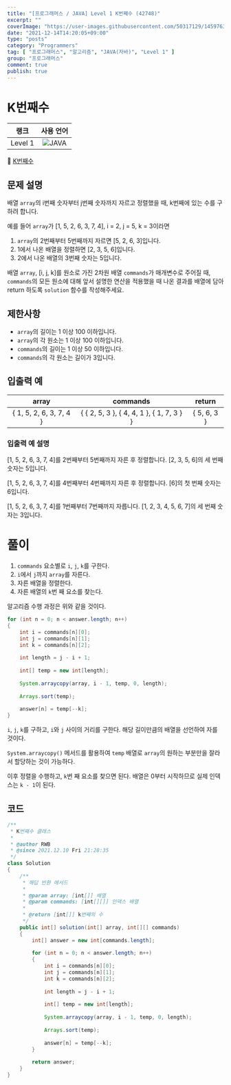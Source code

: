```yaml
---
title: "[프로그래머스 / JAVA] Level 1 K번째수 (42748)"
excerpt: ""
coverImage: "https://user-images.githubusercontent.com/50317129/145976356-6b5d1430-31c0-4c34-829e-6be8f747ab19.png"
date: "2021-12-14T14:20:05+09:00"
type: "posts"
category: "Programmers"
tag: [ "프로그래머스", "알고리즘", "JAVA(자바)", "Level 1" ]
group: "프로그래머스"
comment: true
publish: true
---
```


# K번째수

|  랭크   |                                                      사용 언어                                                      |
| :-----: | :-----------------------------------------------------------------------------------------------------------------: |
| Level 1 | ![JAVA](https://shields.io/badge/java-JDK%2011-lightgray?logo=java&style=plastic&logoColor=white&labelColor=orange) |

🔗 [K번째수](https://programmers.co.kr/learn/courses/30/lessons/42748)





## 문제 설명

배열 `array`의 i번째 숫자부터 j번째 숫자까지 자르고 정렬했을 때, k번째에 있는 수를 구하려 합니다.

예를 들어 `array`가 [1, 5, 2, 6, 3, 7, 4], i = 2, j = 5, k = 3이라면

1. `array`의 2번째부터 5번째까지 자르면 [5, 2, 6, 3]입니다.
2. 1에서 나온 배열을 정렬하면 [2, 3, 5, 6]입니다.
3. 2에서 나온 배열의 3번째 숫자는 5입니다.

배열 `array`, [i, j, k]를 원소로 가진 2차원 배열 `commands`가 매개변수로 주어질 때, `commands`의 모든 원소에 대해 앞서 설명한 연산을 적용했을 때 나온 결과를 배열에 담아 return 하도록 `solution` 함수를 작성해주세요.





## 제한사항

* `array`의 길이는 1 이상 100 이하입니다.
* `array`의 각 원소는 1 이상 100 이하입니다.
* `commands`의 길이는 1 이상 50 이하입니다.
* `commands`의 각 원소는 길이가 3입니다.





## 입출력 예

|          array          |                 commands                  |   return    |
| :---------------------: | :---------------------------------------: | :---------: |
| { 1, 5, 2, 6, 3, 7, 4 } | { { 2, 5, 3 }, { 4, 4, 1 }, { 1, 7, 3 } } | { 5, 6, 3 } |



### 입출력 예 설명

[1, 5, 2, 6, 3, 7, 4]를 2번째부터 5번째까지 자른 후 정렬합니다. [2, 3, 5, 6]의 세 번째 숫자는 5입니다.

[1, 5, 2, 6, 3, 7, 4]를 4번째부터 4번째까지 자른 후 정렬합니다. [6]의 첫 번째 숫자는 6입니다.

[1, 5, 2, 6, 3, 7, 4]를 1번째부터 7번째까지 자릅니다. [1, 2, 3, 4, 5, 6, 7]의 세 번째 숫자는 3입니다.










# 풀이

1. `commands` 요소별로 `i`, `j`, `k`를 구한다.
2. `i`에서 `j`까지 `array`를 자른다.
3. 자른 배열을 정렬한다.
4. 자른 배열의 `k`번 째 요소를 찾는다.

알고리즘 수행 과정은 위와 같을 것이다.

``` java
for (int n = 0; n < answer.length; n++)
{
	int i = commands[n][0];
	int j = commands[n][1];
	int k = commands[n][2];
	
	int length = j - i + 1;
	
	int[] temp = new int[length];
	
	System.arraycopy(array, i - 1, temp, 0, length);
	
	Arrays.sort(temp);
	
	answer[n] = temp[--k];
}
```

`i`, `j`, `k`를 구하고, `i`와 `j` 사이의 거리를 구한다. 해당 길이만큼의 배열을 선언하여 자를 것이다.

`System.arraycopy()` 메서드를 활용하여 `temp` 배열로 `array`의 원하는 부분만을 잘라서 할당하는 것이 가능하다.

이후 정렬을 수행하고, `k`번 째 요소를 찾으면 된다. 배열은 0부터 시작하므로 실제 인덱스는 `k - 1`이 된다.





## 코드

``` java
/**
 * K번째수 클래스
 *
 * @author RWB
 * @since 2021.12.10 Fri 21:28:35
 */
class Solution
{
	/**
	 * 해답 반환 메서드
	 *
	 * @param array: [int[]] 배열
	 * @param commands: [int[][]] 인덱스 배열
	 *
	 * @return [int[]] k번째의 수
	 */
	public int[] solution(int[] array, int[][] commands)
	{
		int[] answer = new int[commands.length];
		
		for (int n = 0; n < answer.length; n++)
		{
			int i = commands[n][0];
			int j = commands[n][1];
			int k = commands[n][2];
			
			int length = j - i + 1;
			
			int[] temp = new int[length];
			
			System.arraycopy(array, i - 1, temp, 0, length);
			
			Arrays.sort(temp);
			
			answer[n] = temp[--k];
		}
		
		return answer;
	}
}
```